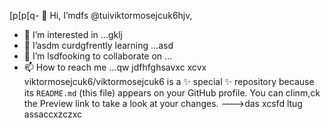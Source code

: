 [p[p[q- 👋 Hi, I’mdfs @tuiviktormosejcuk6hjv,
- 👀 I’m interested in ...gklj
- 🌱 I’asdm curdgfrently learning ...asd
- 💞️ I’m lsdfooking to collaborate on ...
- 📫 How to reach me ...qw
jdfhfghsavxc
xcvx
viktormosejcuk6/viktormosejcuk6 is a ✨ special ✨ repository because its `README.md` (this file) appears on your GitHub profile.
You can clinm,ck the Preview link to take a look at your changes.
--->das
xcsfd
ltug
assaccxzczxc
